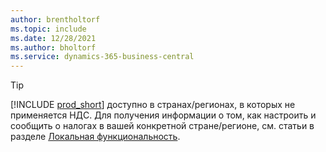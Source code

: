 ```yaml
---
author: brentholtorf
ms.topic: include
ms.date: 12/28/2021
ms.author: bholtorf
ms.service: dynamics-365-business-central
---
```

> [!TIP]
> [!INCLUDE [prod_short](prod_short.md)] доступно в странах/регионах, в которых не применяется НДС. Для получения информации о том, как настроить и сообщить о налогах в вашей конкретной стране/регионе, см. статьи в разделе [Локальная функциональность](../about-localization.md).  
